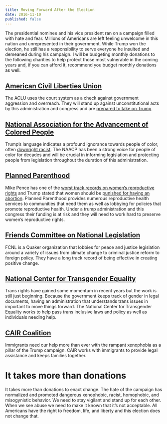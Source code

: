 ```yaml
---
title: Moving Forward After the Election
date: 2016-11-10
published: false
---
```


The presidential nominee and his vice president ran on a campaign filled with hate and fear. Millions of Americans are left feeling unwelcome in this nation and unrepresented in their government. While Trump won the election, he still has a responsibility to serve everyone he insulted and demeaned during his campaign. I will be budgeting monthly donations to the following charities to help protect those most vulnerable in the coming years and, if you can afford it, recommend you budget monthly donations as well.

## [American Civil Liberties Union](https://www.aclu.org/)

The ACLU uses the court system as a check against government aggression and overreach. They will stand up against unconstitutional acts by this administration and congress and are [prepared to take on Trump](https://www.aclu.org/blog/speak-freely/if-donald-trump-implements-his-proposed-policies-well-see-him-court).

## [National Association for the Advancement of Colored People](http://www.naacp.org/)

Trump’s language indicates a profound ignorance towards people of color, often [downright racist](http://www.politico.com/story/2016/06/paul-ryan-trump-judge-223991). The NAACP has been a strong voice for people of color for decades and will be crucial in informing legislation and protecting people from legislation throughout the duration of this administration.

## [Planned Parenthood](https://www.plannedparenthood.org/)

Mike Pence has one of the [worst track records on women’s reproductive rights](http://www.cosmopolitan.com/politics/a4494411/mike-pence-anti-abortion-views/) and Trump stated that women should be [punished for having an abortion](http://www.nytimes.com/2016/03/31/us/politics/donald-trump-abortion.html). Planned Parenthood provides numerous reproductive health services to communities that need them as well as lobbying for policies that promote reproductive health. Under a trump administration and this congress their funding is at risk and they will need to work hard to preserve women’s reproductive rights.

## [Friends Committee on National Legislation](https://www.fcnl.org/)

FCNL is a Quaker organization that lobbies for peace and justice legislation around a variety of issues from climate change to criminal justice reform to foreign policy. They have a long track record of being effective in creating positive change.

## [National Center for Transgender Equality](http://www.transequality.org/)

Trans rights have gained some momentum in recent years but the work is still just beginning. Because the government keeps track of gender in legal documents, having an administration that understands trans issues in important to move things forward. The National Center for Transgender Equality works to help pass trans inclusive laws and policy as well as individuals needing help.

## [CAIR Coalition](https://www.caircoalition.org/)

Immigrants need our help more than ever with the rampant xenophobia as a pillar of the Trump campaign. CAIR works with immigrants to provide legal assistance and keeps families together.

# It takes more than donations

It takes more than donations to enact change. The hate of the campaign has normalized and promoted dangerous xenophobic, racist, homophobic, and misogynistic behavior. We need to stay vigilant and stand up for each other. When we see abuse we need to make it known that it’s not acceptable. All Americans have the right to freedom, life, and liberty and this election does not change that.
